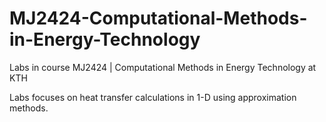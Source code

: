 # MJ2424-Computational-Methods-in-Energy-Technology
Labs in course MJ2424 | Computational Methods in Energy Technology at KTH

Labs focuses on heat transfer calculations in 1-D using approximation methods.
